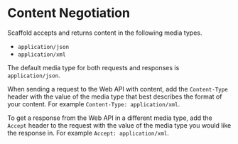 # Content Negotiation

Scaffold accepts and returns content in the following media types.

- `application/json`
- `application/xml`

The default media type for both requests and responses is `application/json`.

When sending a request to the Web API with content, add the `Content-Type` header with the value of the media type that best describes the format of your content. For example `Content-Type: application/xml`.

To get a response from the Web API in a different media type, add the `Accept` header to the request with the value of the media type you would like the response in. For example `Accept: application/xml`.
